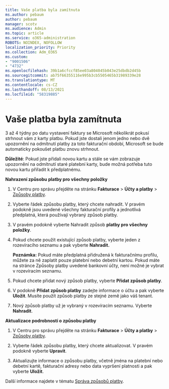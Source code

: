 ```yaml
---
title: Vaše platba byla zamítnuta
ms.author: pebaum
author: pebaum
manager: scotv
ms.audience: Admin
ms.topic: article
ms.service: o365-administration
ROBOTS: NOINDEX, NOFOLLOW
localization_priority: Priority
ms.collection: Adm_O365
ms.custom:
- "9001506"
- "4732"
ms.openlocfilehash: 39b1a6cfccf85ee03a804045b043e25dbdb2d45b
ms.sourcegitcommit: ab75f66355116e995b3cb5505465b31989339e28
ms.translationtype: MT
ms.contentlocale: cs-CZ
ms.lasthandoff: 08/13/2021
ms.locfileid: "58319885"
---
```

# <a name="your-payment-was-declined"></a>Vaše platba byla zamítnuta

3 až 4 týdny po datu vystavení faktury se Microsoft několikrát pokusí strhnout vám z karty platbu.  Pokud jste dostali jenom jedno nebo dvě upozornění na odmítnutí platby za toto fakturační období, Microsoft se bude automaticky pokoušet platbu znovu strhnout.  

**Důležité**: Pokud jste přidali novou kartu a stále se vám zobrazuje upozornění na odmítnutí staré platební karty, bude možná potřeba tuto novou kartu přiřadit k předplatnému.

**Nahrazení způsobu platby pro všechny položky**

1. V Centru pro správu přejděte na stránku **Fakturace**  >  **Účty a platby** > [Způsoby platby](https://go.microsoft.com/fwlink/p/?linkid=2018806).

2. Vyberte řádek způsobu platby, který chcete nahradit. V pravém podokně jsou uvedené všechny fakturační profily a jednotlivá předplatná, která používají vybraný způsob platby.

3. V pravém podokně vyberte Nahradit způsob **platby pro všechny položky**.

4. Pokud chcete použít existující způsob platby, vyberte jeden z rozevíracího seznamu a pak vyberte **Nahradit.**

    **Poznámka:** Pokud máte předplatná přidružená k fakturačnímu profilu, můžete za ně zaplatit pouze platební nebo debetní kartou. Pokud máte na stránce  Způsoby platby uvedené bankovní účty, není možné je vybrat v rozevíracím seznamu.

5. Pokud chcete přidat nový způsob platby, vyberte **Přidat způsob platby**.

6. V podokně **Přidat způsob platby** zadejte informace o účtu a pak vyberte **Uložit**. Musíte použít způsob platby ze stejné země jako váš tenant.

7. Nový způsob platby už je vybraný v rozevíracím seznamu. Vyberte **Nahradit**.

**Aktualizace podrobností o způsobu platby**

1. V Centru pro správu přejděte na stránku **Fakturace**  >  **Účty a platby** > [Způsoby platby](https://go.microsoft.com/fwlink/p/?linkid=2018806).

2. Vyberte řádek způsobu platby, který chcete aktualizovat. V pravém podokně vyberte **Upravit**.

3. Aktualizujte informace o způsobu platby, včetně jména na platební nebo debetní kartě, fakturační adresy nebo data vypršení platnosti a pak vyberte **Uložit**.

Další informace najdete v tématu [Správa způsobů platby](https://docs.microsoft.com/microsoft-365/commerce/billing-and-payments/manage-payment-methods).